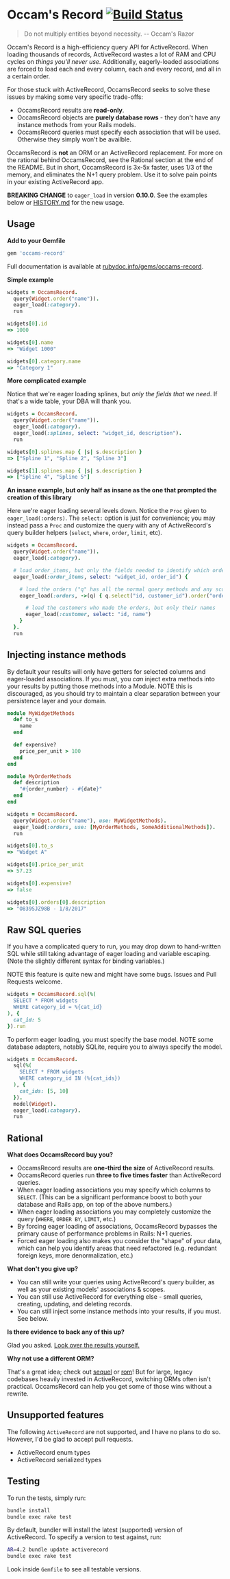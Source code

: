 # Occam's Record [![Build Status](https://travis-ci.org/jhollinger/occams-record.svg?branch=master)](https://travis-ci.org/jhollinger/occams-record)

> Do not multiply entities beyond necessity. -- Occam's Razor

Occam's Record is a high-efficiency query API for ActiveRecord. When loading thousands of records, ActiveRecord wastes a lot of RAM and CPU cycles on *things you'll never use.* Additionally, eagerly-loaded associations are forced to load each and every column, each and every record, and all in a certain order.

For those stuck with ActiveRecord, OccamsRecord seeks to solve these issues by making some very specific trade-offs:

* OccamsRecord results are **read-only**.
* OccamsRecord objects are **purely database rows** - they don't have any instance methods from your Rails models.
* OccamsRecord queries must specify each association that will be used. Otherwise they simply won't be availble.

OccamsRecord is **not** an ORM or an ActiveRecord replacement. For more on the rational behind OccamsRecord, see the Rational section at the end of the README. But in short, OccamsRecord is 3x-5x faster, uses 1/3 of the memory, and eliminates the N+1 query problem. Use it to solve pain points in your existing ActiveRecord app.

**BREAKING CHANGE** to `eager_load` in version **0.10.0**. See the examples below or [HISTORY.md](https://github.com/jhollinger/occams-record/blob/v0.10.0/HISTORY.md) for the new usage.

## Usage

**Add to your Gemfile**

```ruby
gem 'occams-record'
```

Full documentation is available at [rubydoc.info/gems/occams-record](http://www.rubydoc.info/gems/occams-record).

**Simple example**

```ruby
widgets = OccamsRecord.
  query(Widget.order("name")).
  eager_load(:category).
  run

widgets[0].id
=> 1000

widgets[0].name
=> "Widget 1000"

widgets[0].category.name
=> "Category 1"
```

**More complicated example**

Notice that we're eager loading splines, but *only the fields that we need*. If that's a wide table, your DBA will thank you.

```ruby
widgets = OccamsRecord.
  query(Widget.order("name")).
  eager_load(:category).
  eager_load(:splines, select: "widget_id, description").
  run

widgets[0].splines.map { |s| s.description }
=> ["Spline 1", "Spline 2", "Spline 3"]

widgets[1].splines.map { |s| s.description }
=> ["Spline 4", "Spline 5"]
```

**An insane example, but only half as insane as the one that prompted the creation of this library**

Here we're eager loading several levels down. Notice the `Proc` given to `eager_load(:orders)`. The `select:` option is just for convenience; you may instead pass a `Proc` and customize the query with any of ActiveRecord's query builder helpers (`select`, `where`, `order`, `limit`, etc).

```ruby
widgets = OccamsRecord.
  query(Widget.order("name")).
  eager_load(:category).

  # load order_items, but only the fields needed to identify which orders go with which widgets
  eager_load(:order_items, select: "widget_id, order_id") {

    # load the orders ("q" has all the normal query methods and any scopes defined on Order)
    eager_load(:orders, ->(q) { q.select("id, customer_id").order("order_date DESC") }) {

      # load the customers who made the orders, but only their names
      eager_load(:customer, select: "id, name")
    }
  }.
  run
```

## Injecting instance methods

By default your results will only have getters for selected columns and eager-loaded associations. If you must, you *can* inject extra methods into your results by putting those methods into a Module. NOTE this is discouraged, as you should try to maintain a clear separation between your persistence layer and your domain.

```ruby
module MyWidgetMethods
  def to_s
    name
  end

  def expensive?
    price_per_unit > 100
  end
end

module MyOrderMethods
  def description
    "#{order_number} - #{date}"
  end
end

widgets = OccamsRecord.
  query(Widget.order("name"), use: MyWidgetMethods).
  eager_load(:orders, use: [MyOrderMethods, SomeAdditionalMethods]).
  run

widgets[0].to_s
=> "Widget A"

widgets[0].price_per_unit
=> 57.23

widgets[0].expensive?
=> false

widgets[0].orders[0].description
=> "O839SJZ98B - 1/8/2017"
```

## Raw SQL queries

If you have a complicated query to run, you may drop down to hand-written SQL while still taking advantage of eager loading and variable escaping. (Note the slightly different syntax for binding variables.)

NOTE this feature is quite new and might have some bugs. Issues and Pull Requests welcome.

```ruby
widgets = OccamsRecord.sql(%(
  SELECT * FROM widgets
  WHERE category_id = %{cat_id}
), {
  cat_id: 5
}).run
```

To perform eager loading, you must specify the base model. NOTE some database adapters, notably SQLite, require you to always specify the model.

```ruby
widgets = OccamsRecord.
  sql(%(
    SELECT * FROM widgets
    WHERE category_id IN (%{cat_ids})
  ), {
    cat_ids: [5, 10]
  }).
  model(Widget).
  eager_load(:category).
  run
```

## Rational

**What does OccamsRecord buy you?**

* OccamsRecord results are **one-third the size** of ActiveRecord results.
* OccamsRecord queries run **three to five times faster** than ActiveRecord queries.
* When eager loading associations you may specify which columns to `SELECT`. (This can be a significant performance boost to both your database and Rails app, on top of the above numbers.)
* When eager loading associations you may completely customize the query (`WHERE`, `ORDER BY`, `LIMIT`, etc.)
* By forcing eager loading of associations, OccamsRecord bypasses the primary cause of performance problems in Rails: N+1 queries.
* Forced eager loading also makes you consider the "shape" of your data, which can help you identify areas that need refactored (e.g. redundant foreign keys, more denormalization, etc.)

**What don't you give up?**

* You can still write your queries using ActiveRecord's query builder, as well as your existing models' associations & scopes.
* You can still use ActiveRecord for everything else - small queries, creating, updating, and deleting records.
* You can still inject some instance methods into your results, if you must. See below.

**Is there evidence to back any of this up?**

Glad you asked. [Look over the results yourself.](https://github.com/jhollinger/occams-record/wiki/Measurements)

**Why not use a different ORM?**

That's a great idea; check out [sequel](https://rubygems.org/gems/sequel) or [rom](https://rubygems.org/gems/rom)! But for large, legacy codebases heavily invested in ActiveRecord, switching ORMs often isn't practical. OccamsRecord can help you get some of those wins without a rewrite.

## Unsupported features

The following `ActiveRecord` are not supported, and I have no plans to do so. However, I'd be glad to accept pull requests.

* ActiveRecord enum types
* ActiveRecord serialized types

## Testing

To run the tests, simply run:

```bash
bundle install
bundle exec rake test
```

By default, bundler will install the latest (supported) version of ActiveRecord. To specify a version to test against, run:

```bash
AR=4.2 bundle update activerecord
bundle exec rake test
```

Look inside `Gemfile` to see all testable versions.
